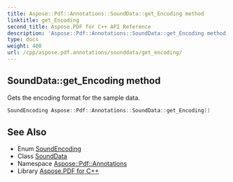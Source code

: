 ```yaml
---
title: Aspose::Pdf::Annotations::SoundData::get_Encoding method
linktitle: get_Encoding
second_title: Aspose.PDF for C++ API Reference
description: 'Aspose::Pdf::Annotations::SoundData::get_Encoding method. Gets the encoding format for the sample data in C++.'
type: docs
weight: 400
url: /cpp/aspose.pdf.annotations/sounddata/get_encoding/
---
```

## SoundData::get_Encoding method


Gets the encoding format for the sample data.

```cpp
SoundEncoding Aspose::Pdf::Annotations::SoundData::get_Encoding()
```

## See Also

* Enum [SoundEncoding](../../soundencoding/)
* Class [SoundData](../)
* Namespace [Aspose::Pdf::Annotations](../../)
* Library [Aspose.PDF for C++](../../../)
